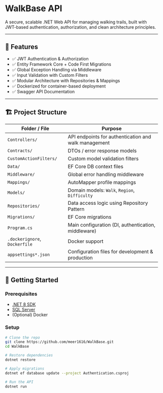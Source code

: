 # WalkBase API

A secure, scalable .NET Web API for managing walking trails, built with JWT-based authentication, authorization, and clean architecture principles.

---

## 🚀 Features

- ✅ JWT Authentication & Authorization
- ✅ Entity Framework Core + Code First Migrations
- ✅ Global Exception Handling via Middleware
- ✅ Input Validation with Custom Filters
- ✅ Modular Architecture with Repositories & Mappings
- ✅ Dockerized for container-based deployment
- ✅ Swagger API Documentation

---

## 🏗️ Project Structure

| Folder / File                 | Purpose                                              |
| ----------------------------- | ---------------------------------------------------- |
| `Controllers/`                | API endpoints for authentication and walk management |
| `Contracts/`                  | DTOs / error response models                         |
| `CustomActionFilters/`        | Custom model validation filters                      |
| `Data/`                       | EF Core DB context files                             |
| `Middleware/`                 | Global error handling middleware                     |
| `Mappings/`                   | AutoMapper profile mappings                          |
| `Models/`                     | Domain models: `Walk`, `Region`, `Difficulty`        |
| `Repositories/`               | Data access logic using Repository Pattern           |
| `Migrations/`                 | EF Core migrations                                   |
| `Program.cs`                  | Main configuration (DI, authentication, middleware)  |
| `.dockerignore`, `Dockerfile` | Docker support                                       |
| `appsettings*.json`           | Configuration files for development & production     |

---

## 🧪 Getting Started

### Prerequisites

- [.NET 8 SDK](https://dotnet.microsoft.com/en-us/download)
- [SQL Server](https://www.microsoft.com/en-us/sql-server)
- (Optional) Docker

### Setup

```bash
# Clone the repo
git clone https://github.com/meer1616/WalkBase.git
cd WalkBase

# Restore dependencies
dotnet restore

# Apply migrations
dotnet ef database update --project Authentication.csproj

# Run the API
dotnet run
```
